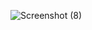 ![Screenshot (8)](https://github.com/bhargav-13/HTML/assets/120200460/394ac8f3-a8dd-45e5-a043-225f731c8997)
